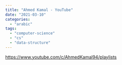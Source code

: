 ```yaml
---
title: "Ahmed Kamal - YouTube"
date: "2021-03-10"
categories: 
  - "arabic"
tags: 
  - "computer-science"
  - "cs"
  - "data-structure"
---
```


https://www.youtube.com/c/AhmedKamal94/playlists
